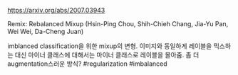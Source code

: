 https://arxiv.org/abs/2007.03943

Remix: Rebalanced Mixup (Hsin-Ping Chou, Shih-Chieh Chang, Jia-Yu Pan, Wei Wei, Da-Cheng Juan)

imblanced classification을 위한 mixup의 변형. 이미지와 동일하게 레이블을 믹스하는 대신 마이너 클래스에 대해서는 마이너 클래스로 레이블을 몰아줌. 좀 더 augmentation스러운 방식? #regularization #imbalanced